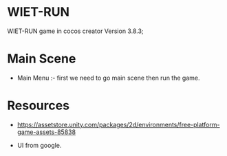 # WIET-RUN

WIET-RUN game in cocos creator Version 3.8.3;

# Main Scene
 - Main Menu :- first we need to go main scene then run the game.

# Resources
- https://assetstore.unity.com/packages/2d/environments/free-platform-game-assets-85838

- UI from google.


